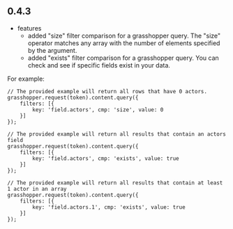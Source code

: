 ## 0.4.3

* features
    * added "size" filter comparison for a grasshopper query. The "size" operator matches any array with the number of elements specified by the argument.
    * added "exists" filter comparison for a grasshopper query. You can check and see if specific fields exist in your data.

For example:

    // The provided example will return all rows that have 0 actors.
    grasshopper.request(token).content.query({
        filters: [{
            key: 'field.actors', cmp: 'size', value: 0
        }]
    });

    // The provided example will return all results that contain an actors field
    grasshopper.request(token).content.query({
        filters: [{
            key: 'field.actors', cmp: 'exists', value: true
        }]
    });

    // The provided example will return all results that contain at least 1 actor in an array
    grasshopper.request(token).content.query({
        filters: [{
            key: 'field.actors.1', cmp: 'exists', value: true
        }]
    });


